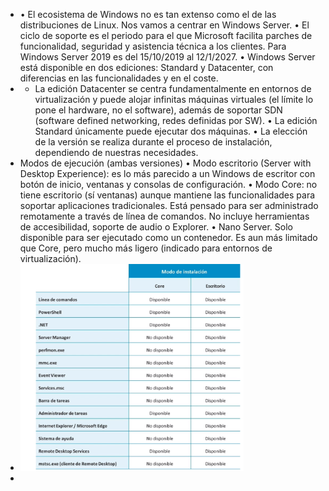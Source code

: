 - • El ecosistema de Windows no es tan extenso como el
  de las distribuciones de Linux. Nos vamos a centrar en
  Windows Server.
  • El ciclo de soporte es el periodo para el que Microsoft
  facilita parches de funcionalidad, seguridad y asistencia
  técnica a los clientes. Para Windows Server 2019 es del
  15/10/2019 al 12/1/2027.
  • Windows Server está disponible en dos ediciones:
  Standard y Datacenter, con diferencias en las
  funcionalidades y en el coste.
- * La edición Datacenter se centra fundamentalmente en entornos de virtualización y puede alojar
  infinitas máquinas virtuales (el límite lo pone el hardware, no el software), además de soportar
  SDN (software defined networking, redes definidas por SW).
  • La edición Standard únicamente puede ejecutar dos máquinas.
  • La elección de la versión se realiza durante el proceso de instalación, dependiendo de nuestras
  necesidades.
- Modos de ejecución (ambas versiones)
  • Modo escritorio (Server with Desktop Experience): es lo más parecido a un Windows de escritor
  con botón de inicio, ventanas y consolas de configuración.
  • Modo Core: no tiene escritorio (sí ventanas) aunque mantiene las funcionalidades para soportar
  aplicaciones tradicionales. Está pensado para ser administrado remotamente a través de línea de
  comandos. No incluye herramientas de accesibilidad, soporte de audio o Explorer.
  • Nano Server. Solo disponible para ser ejecutado como un contenedor. Es aun más limitado que
  Core, pero mucho más ligero (indicado para entornos de virtualización).
- ![ScreenShot Tool -20240609165618.png](../assets/ScreenShot_Tool_-20240609165618_1717966585940_0.png)
-